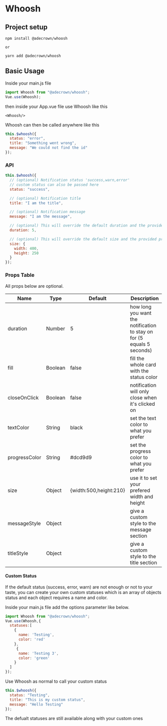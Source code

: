 # Whoosh

## Project setup

```
npm install @adecrown/whoosh

or

yarn add @adecrown/whoosh
```

## Basic Usage

Inside your main.js file

```javascript
import Whoosh from "@adecrown/whoosh";
Vue.use(Whoosh);
```

then inside your App.vue file use Whoosh like this

```
<Whoosh/>
```

Whoosh can then be called anywhere like this

```javascript
this.$whoosh({
  status: "error",
  title: "Something went wrong",
  message: "We could not find the id"
});
```

### API

```javascript
this.$whoosh({
  // (optional) Notification status 'success,warn,error'
  // custom status can also be passed here
  status: "success",

  // (optional) Notification title
  title: "I am the title",

  // (optional) Notification message
  message: "I am the message",

  // (optional) This will override the default duration and the provided prop duration
  duration: 5,

  // (optional) This will override the default size and the provided prop size
  size: {
    width: 400,
    height: 250
  }
});
```

### Props Table

All props below are optional.

| Name          | Type    | Default                | Description                                                            |
| ------------- | ------- | ---------------------- | ---------------------------------------------------------------------- |
| duration      | Number  | 5                      | how long you want the notification to stay on for (5 equals 5 seconds) |
| fill          | Boolean | false                  | fill the whole card with the status color                              |
| closeOnClick  | Boolean | false                  | notification will only close when it's clicked on                      |
| textColor     | String  | black                  | set the text color to what you prefer                                  |
| progressColor | String  | #dcd9d9                | set the progress color to what you prefer                              |
| size          | Object  | {width:500,height:210} | use it to set your prefered width and height                           |
| messageStyle  | Object  |                        | give a custom style to the message section                             |
| titleStyle    | Object  |                        | give a custom style to the title section                               |



#### Custom Status
If the default status (success, error, warn) are not enough or not to your taste, you can create your own custom statuses which is an array of objects status and each object requires a name and color.

  Inside your main.js file add the options parameter like below.

  ```javascript
  import Whoosh from "@adecrown/whoosh";
  Vue.use(Whoosh,{
    statuses:[
      {
        name: 'Testing',
        color: 'red'
      },
       {
        name: 'Testing 3',
        color: 'green'
      }
    ]
  });
  ```
  Use Whoosh as normal to call your custom status
  ```javascript
  this.$whoosh({
    status: "Testing",
    title: "This is my custom status",
    message: "Hello Testing"
  });
```
The defualt statuses are still available along with your custom ones


